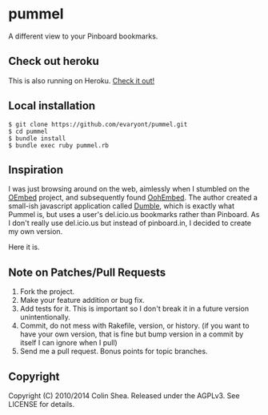 # pummel

A different view to your Pinboard bookmarks.

## Check out heroku

This is also running on Heroku. [Check it out!][heroku]

## Local installation

    $ git clone https://github.com/evaryont/pummel.git
    $ cd pummel
    $ bundle install
    $ bundle exec ruby pummel.rb

## Inspiration

I was just browsing around on the web, aimlessly when I stumbled on the [OEmbed][]
project, and subsequently found [OohEmbed][]. The author created a small-ish
javascript application called [Dumble][], which is exactly what Pummel is, but
uses a user's del.icio.us bookmarks rather than Pinboard. As I don't really use
del.icio.us but instead of pinboard.in, I decided to create my own version.

Here it is.

## Note on Patches/Pull Requests

1. Fork the project.
2. Make your feature addition or bug fix.
3. Add tests for it. This is important so I don't break it in a
   future version unintentionally.
4. Commit, do not mess with Rakefile, version, or history.
   (if you want to have your own version, that is fine but bump version in a commit by itself I can ignore when I pull)
5. Send me a pull request. Bonus points for topic branches.

## Copyright

Copyright (C) 2010/2014 Colin Shea. Released under the AGPLv3. See LICENSE for
details.

[OEmbed]: http://www.oembed.com/
[OohEmbed]: http://oohembed.com/
[Dumble]: http://oohembed.com/dumble/
[heroku]: http://pummel.heroku.com
